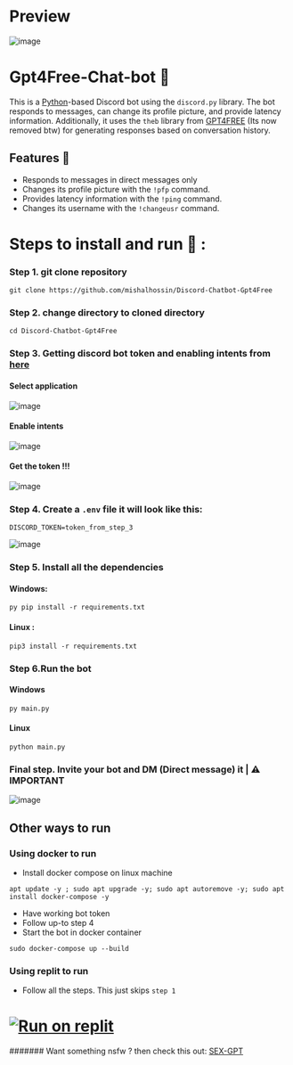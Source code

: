 # Preview

![image](https://user-images.githubusercontent.com/91066601/235470838-cad26039-c843-4497-8ba7-fc88c66dab49.png)


# Gpt4Free-Chat-bot 🤖
This is a [Python](https://www.python.org)-based Discord bot using the `discord.py` library. The bot responds to messages, can change its profile picture, and provide latency information. Additionally, it uses the `theb` library from [GPT4FREE](https://github.com/xtekky/gpt4free) (Its now removed btw) for generating responses based on conversation history.

## Features 🥳

- Responds to messages in direct messages only
- Changes its profile picture with the `!pfp` command.
- Provides latency information with the `!ping` command.
- Changes its username with the `!changeusr` command.

# Steps to install and run 🚩 :
### Step 1. git clone repository
```
git clone https://github.com/mishalhossin/Discord-Chatbot-Gpt4Free
```
### Step 2. change directory to cloned directory
```
cd Discord-Chatbot-Gpt4Free
```
### Step 3. Getting discord bot token and enabling intents from [here](https://discord.com/developers/applications)

#### Select application
![image](https://user-images.githubusercontent.com/91066601/235554871-a5f98345-4197-4b55-91d7-1aef0d0680f0.png)

#### Enable intents
![image](https://user-images.githubusercontent.com/91066601/235555012-e8427bfe-cffc-4761-bbc0-d1467ca1ff4d.png)

#### Get the token !!!
![image](https://user-images.githubusercontent.com/91066601/235555065-6b51844d-dfbd-4b11-a14b-f65dd6de20d9.png)



### Step 4. Create a `.env` file it will look like this:
```
DISCORD_TOKEN=token_from_step_3
```
![image](https://user-images.githubusercontent.com/91066601/235554576-74e9e1e5-40ed-49d8-b815-dfecf890892d.png)
### Step 5. Install all the dependencies
#### Windows:
```
py pip install -r requirements.txt
```
#### Linux :
```
pip3 install -r requirements.txt
```
### Step 6.Run the bot
#### Windows
```
py main.py
```
#### Linux
```
python main.py
```

### Final step. Invite your bot and DM (Direct message) it | ⚠️ IMPORTANT

![image](https://user-images.githubusercontent.com/91066601/235474066-d805b10b-168b-4965-b623-6b37470ca6bb.png)

## Other ways to run

### Using docker to run
- Install docker compose on linux machine 

```
apt update -y ; sudo apt upgrade -y; sudo apt autoremove -y; sudo apt install docker-compose -y
```
- Have working bot token
- Follow up-to step 4 
- Start the bot in docker container

```
sudo docker-compose up --build
```
### Using replit to run
- Follow all the steps. This just skips `step 1`

# [![Run on replit](https://img.shields.io/badge/replit-ff245e?style=for-the-badge&logo=replit&logoColor=white)](https://replit.com/@Mishal0legit/Discord-Chatbot-Gpt4Free)


####### Want something nsfw ? then check this out: [SEX-GPT](https://github.com/mishalhossin/Gpt3-sexbot-discord)
